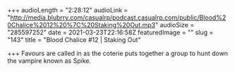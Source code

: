 +++
audioLength = "2:28:12"
audioLink = "http://media.blubrry.com/casualrp/podcast.casualrp.com/public/Blood%20Chalice%2012%20%7C%20Staking%20Out.mp3"
audioSize = "285597252"
date = 2021-03-23T22:16:58Z
featuredImage = ""
slug = "143"
title = "Blood Chalice #12 | Staking Out"

+++
Favours are called in as the coterie puts together a group to hunt down the vampire known as Spike.